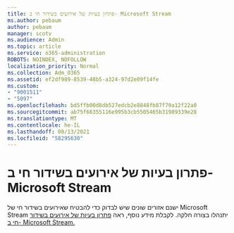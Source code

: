 ```yaml
---
title: פתרון בעיות של אירועים בשידור חי ב- Microsoft Stream
ms.author: pebaum
author: pebaum
manager: scotv
ms.audience: Admin
ms.topic: article
ms.service: o365-administration
ROBOTS: NOINDEX, NOFOLLOW
localization_priority: Normal
ms.collection: Adm_O365
ms.assetid: ef2df989-8539-48b5-a324-97d2e09f14fe
ms.custom:
- "9001511"
- "5097"
ms.openlocfilehash: bd5ffb00d8db527edcb2e8848fb87f79a12f22a0
ms.sourcegitcommit: ab75f66355116e995b3cb5505465b31989339e28
ms.translationtype: MT
ms.contentlocale: he-IL
ms.lasthandoff: 08/13/2021
ms.locfileid: "58295630"
---
```

# <a name="troubleshooting-live-events-in-microsoft-stream"></a>פתרון בעיות של אירועים בשידור חי ב- Microsoft Stream

ישנם אזורים שונים שיש לבדוק כדי להבטיח שאירועים בשידור חי של Microsoft Stream יתנהלו בצורה חלקה. לקבלת מידע נוסף, ראה [פתרון בעיות של אירועים בשידור חי ב- Microsoft Stream.](https://docs.microsoft.com/stream/live-event-troubleshooting)
